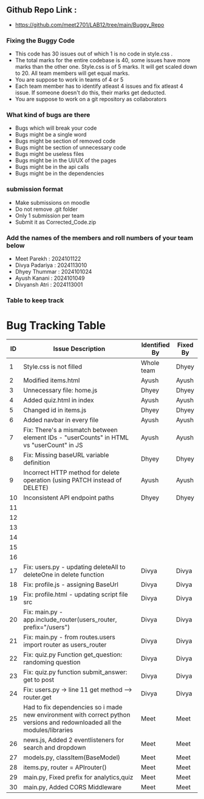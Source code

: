 ## Github Repo Link :
- https://github.com/meet2701/LAB12/tree/main/Buggy_Repo

### Fixing the Buggy Code

- This code has 30 issues out of which 1 is no code in style.css . 
- The total marks for the entire codebase is 40, some issues have more marks than the other one. Style.css is of 5 marks. It will get scaled down to 20. All team members will get equal marks.
- You are suppose to work in teams of 4 or 5
- Each team member has to identify atleast 4 issues and fix atleast 4 issue. If someone doesn't do this, their marks get deducted.
- You are suppose to work on a git repository as collaborators

### What kind of bugs are there

- Bugs which will break your code
- Bugs might be a single word
- Bugs might be section of removed code
- Bugs might be section of unnecessary code
- Bugs might be useless files
- Bugs might be in the UI/UX of the pages
- Bugs might be in the api calls
- Bugs might be in the dependencies  

### submission format

- Make submissions on moodle
- Do not remove .git folder 
- Only 1 submission per team
- Submit it as Corrected_Code.zip

### Add the names of the members and roll numbers of your team below

- Meet Parekh : 2024101122
- Divya Padariya : 2024113010
- Dhyey Thummar : 2024101024
- Ayush Kanani : 2024101049
- Divyansh Atri : 2024113001

### Table to keep track

# Bug Tracking Table

| ID | Issue Description | Identified By | Fixed By |
|----|------------------|--------------|----------|
| 1 | Style.css is not filled | Whole team | Dhyey |
| 2 | Modified items.html | Ayush | Ayush |
| 3 | Unnecessary file: home.js | Dhyey | Dhyey |
| 4 | Added quiz.html in index | Ayush | Ayush |
| 5 | Changed id in items.js | Dhyey | Dhyey |
| 6 | Added navbar in every file | Ayush | Ayush |
| 7 | Fix: There's a mismatch between element IDs - "userCounts" in HTML vs "userCount" in JS | Ayush | Ayush |
| 8 | Fix: Missing baseURL variable definition | Dhyey | Dhyey |
| 9 | Incorrect HTTP method for delete operation (using PATCH instead of DELETE) | Ayush | Ayush |
| 10 | Inconsistent API endpoint paths | Dhyey | Dhyey |
| 11 | | | |
| 12 | | | |
| 13 | | | |
| 14 | | | |
| 15 | | | |
| 16 | | | |
| 17 | Fix: users.py - updating deleteAll to deleteOne in delete function| Divya | Divya |
| 18 | Fix: profile.js - assigning BaseUrl | Divya | Divya |
| 19 | Fix: profile.html - updating script file src | Divya | Divya |
| 20 | Fix: main.py - app.include_router(users_router, prefix="/users") | Divya | Divya |
| 21 | Fix: main.py - from routes.users import router as users_router | Divya | Divya |
| 22 | Fix: quiz.py Function get_question: randoming question | Divya | Divya |
| 23 | Fix: quiz.py function submit_answer: get to post | Divya | Divya |
| 24 | Fix: users.py -> line 11 get method --> router.get | Divya | Divya |
| 25 | Had to fix dependencies so i made new environment with correct python versions and redownloaded all the modules/libraries| Meet |Meet |
| 26 | news.js, Added 2 eventlisteners for search and dropdown | Meet | Meet |
| 27 | models.py, classItem(BaseModel) | Meet | Meet |
| 28 | items.py, router = APIrouter() | Meet | Meet |
| 29 | main.py, Fixed prefix for analytics,quiz | Meet | Meet |
| 30 | main.py, Added CORS Middleware | Meet | Meet |
